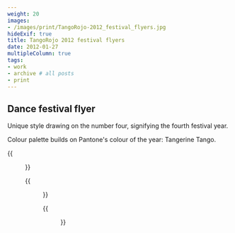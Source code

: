 ```yaml
---
weight: 20
images:
- /images/print/TangoRojo-2012_festival_flyers.jpg
hideExif: true
title: TangoRojo 2012 festival flyers
date: 2012-01-27
multipleColumn: true
tags:
- work
- archive # all posts
- print
---
```


## Dance festival flyer

Unique style drawing on the number four, signifying the fourth festival year.

Colour palette builds on Pantone's colour of the year: Tangerine Tango.

{{<figure src="/img/print/TangoRojo-2012_festival_flyer_spread.jpg" title="Event flyer spread">}}

{{<figure src="/img/print/TangoRojo-2012-web_banner-647x400.jpg" title="Event banner">}}

{{<figure src="/img/print/TangoRojo2012-A2-poster.jpg" title="Event poster, A2 size">}}
